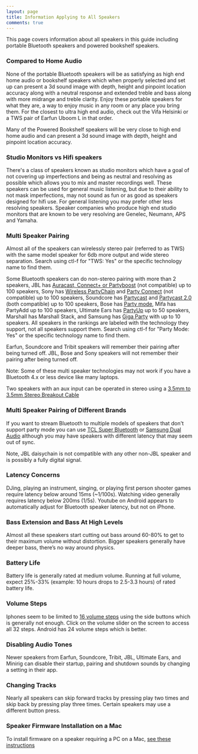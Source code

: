 ```yaml
---
layout: page
title: Information Applying to All Speakers
comments: true
---
```


This page covers information about all speakers in this guide including portable Bluetooth speakers and powered bookshelf speakers.

### Compared to Home Audio

None of the portable Bluetooth speakers will be as satisfying as high end home audio or bookshelf speakers which when properly selected and set up can present a 3d sound image with depth, height and pinpoint location accuracy along with a neutral response and extended treble and bass along with more midrange and treble clarity. Enjoy these portable speakers for what they are, a way to enjoy music in any room or any place you bring them. For the closest to ultra high end audio, check out the Vifa Helsinki or a TWS pair of Earfun Uboom L in that order.

Many of the Powered Bookshelf speakers will be very close to high end home audio and can present a 3d sound image with depth, height and pinpoint location accuracy.

### Studio Monitors vs Hifi speakers

There's a class of speakers known as studio monitors which have a goal of not covering up imperfections and being as neutral and resolving as possible which allows you to mix and master recordings well. These speakers can be used for general music listening, but due to their ability to not mask imperfections, may not sound as fun or as good as speakers designed for hifi use. For general listening you may prefer other less resolving speakers. Speaker companies who produce high end studio monitors that are known to be very resolving are Genelec, Neumann, APS and Yamaha.

### Multi Speaker Pairing

Almost all of the speakers can wirelessly stereo pair (referred to as TWS) with the same model speaker for 6db more output and wide stereo separation. Search using ctl-f for "TWS: Yes" or the specific technology name to find them.

Some Bluetooth speakers can do non-stereo pairing with more than 2 speakers, JBL has [Auracast, Connect+ or Partyboost](https://uk.jbl.com/blog/connect-jbl-speakers.html) (not compatible) up to 100 speakers, Sony has [Wireless PartyChain](https://www.sony.com/electronics/support/articles/MC000028) and [Party Connect](https://www.sony.com/electronics/support/articles/MC000028) (not compatible) up to 100 speakers, Soundcore has [Partycast](https://us.soundcore.com/pages/partycast) and [Partycast 2.0](https://support.soundcore.com/s/article/What-are-the-differences-between-Partycast-2-0-and-Partycast-1-0) (both compatible) up to 100 speakers, Bose has [Party mode](https://www.bose.co.uk/en_gb/support/articles/HC1597/productCodes/soundlink_color_ii/article.html), Mifa has PartyAdd up to 100 speakers, Ultimate Ears has [PartyUp](https://www.ultimateears.com/en-us/features/party-up.html) up to 50 speakers, Marshall has Marshall Stack, and Samsung has [Giga Party](https://www.samsung.com/us/support/answer/ANS00086422/) with up to 10 speakers. All speakers in the rankings are labeled with the technology they support, not all speakers support them. Search using ctl-f for "Party Mode: Yes" or the specific technology name to find them.

Earfun, Soundcore and Tribit speakers will remember their pairing after being turned off. JBL, Bose and Sony speakers will not remember their pairing after being turned off.

Note: Some of these multi speaker technologies may not work if you have a Bluetooth 4.x or less device like many laptops. 

Two speakers with an aux input can be operated in stereo using a [3.5mm to 3.5mm Stereo Breakout Cable](https://www.amazon.com/s?k=Hosa+YMM-261&crid=22IKQQ8OXJCZV&sprefix=hosa+ymm-261%2Caps%2C224&linkCode=ll2&tag=rankingspea01-20&linkId=38852c722042ef50eec0d901022c42f1&language=en_US&ref_=as_li_ss_tl)

### Multi Speaker Pairing of Different Brands

If you want to stream Bluetooth to multiple models of speakers that don't support party mode you can use [TCL Super Bluetooth](https://www.androidcentral.com/tcl-20s-and-tcl-20-se-review) or [Samsung Dual Audio](https://www.samsung.com/latin_en/support/mobile-devices/how-can-i-use-dual-audio-to-share-media-on-multiple-devices/) although you may have speakers with different latency that may seem out of sync.

Note, JBL daisychain is not compatible with any other non-JBL speaker and is possibly a fully digital signal.

### Latency Concerns

DJing, playing an instrument, singing, or playing first person shooter games require latency below around 15ms (~1/100s). Watching video generally requires latency below 200ms (1/5s). Youtube on Android appears to automatically adjust for Bluetooth speaker latency, but not on iPhone.

### Bass Extension and Bass At High Levels

Almost all these speakers start cutting out bass around 60-80% to get to their maximum volume without distortion. Bigger speakers generally have deeper bass, there’s no way around physics.

### Battery Life

Battery life is generally rated at medium volume. Running at full volume, expect 25%-33% (example: 10 hours drops to 2.5-3.3 hours) of rated battery life.

### Volume Steps

Iphones seem to be limited to [16 volume steps](https://www.reddit.com/r/iOSBeta/comments/cn904f/feature_the_volume_control_is_back_to_16_levels/) using the side buttons which is generally not enough. Click on the volume slider on the screen to access all 32 steps. Android has 24 volume steps which is better.

### Disabling Audio Tones

Newer speakers from Earfun, Soundcore, Tribit, JBL, Ultimate Ears, and Minirig can disable their startup, pairing and shutdown sounds by changing a setting in their app.

### Changing Tracks

Nearly all speakers can skip forward tracks by pressing play two times and skip back by pressing play three times. Certain speakers may use a different button press.

### Speaker Firmware Installation on a Mac

To install firmware on a speaker requiring a PC on a Mac, [see these instructions](https://www.reddit.com/r/Bluetooth_Speakers/comments/17slpcs/guide_downgrading_earfun_uboom_l_to_oluvs/)
